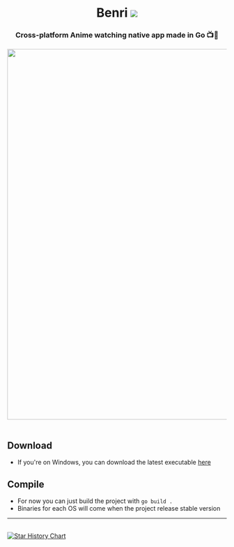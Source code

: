 
<div align="center">
<h1> Benri  <img src="https://img.shields.io/badge/Go-CEBB5B?style=for-the-badge&logo=go&logoColor=white"> </h1>
<h3> Cross-platform Anime watching native app made in Go 📺🌸</h3>
<img src="https://github.com/user-attachments/assets/eb5161a2-0e1e-446d-93af-d659636b9cde" width="850">
</div>
<br>

## Download
- If you're on Windows, you can download the latest executable [here](https://uwu.apologize.fr/download) <br>

## Compile
- For now you can just build the project with `go build .`
- Binaries for each OS will come when the project release stable version<br>

---

<br>
<a href="https://star-history.com/#Apologieze/AnimeGUI&Date">
 <picture>
   <source media="(prefers-color-scheme: dark)" srcset="https://api.star-history.com/svg?repos=Apologieze/AnimeGUI&type=Date&theme=dark" />
   <source media="(prefers-color-scheme: light)" srcset="https://api.star-history.com/svg?repos=Apologieze/AnimeGUI&type=Date" />
   <img alt="Star History Chart" src="https://api.star-history.com/svg?repos=Apologieze/AnimeGUI&type=Date" />
 </picture>
</a>
